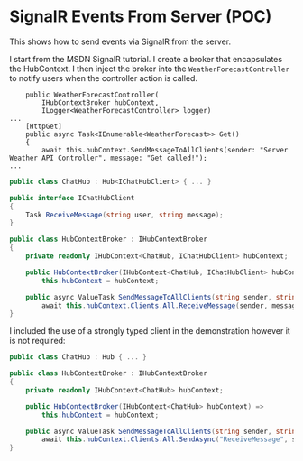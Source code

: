 
# SignalR Events From Server (POC)

This shows how to send events via SignalR from the server. 

I start from the MSDN SignalR tutorial. I create a broker that encapsulates the HubContext. I then inject the broker into the `WeatherForecastController` to notify users when the controller action is called.

```
    public WeatherForecastController(
        IHubContextBroker hubContext,
        ILogger<WeatherForecastController> logger)
...
    [HttpGet]
    public async Task<IEnumerable<WeatherForecast>> Get()
    {
        await this.hubContext.SendMessageToAllClients(sender: "Server Weather API Controller", message: "Get called!");
...

```
```cs
public class ChatHub : Hub<IChatHubClient> { ... }
```

```cs
public interface IChatHubClient
{
    Task ReceiveMessage(string user, string message);
}
```

```cs
public class HubContextBroker : IHubContextBroker
{
    private readonly IHubContext<ChatHub, IChatHubClient> hubContext;

    public HubContextBroker(IHubContext<ChatHub, IChatHubClient> hubContext) =>
        this.hubContext = hubContext;

    public async ValueTask SendMessageToAllClients(string sender, string message) =>
        await this.hubContext.Clients.All.ReceiveMessage(sender, message);
}

```
I included the use of a strongly typed client in the demonstration however it is not required:
```cs
public class ChatHub : Hub { ... }
```

```cs
public class HubContextBroker : IHubContextBroker
{
    private readonly IHubContext<ChatHub> hubContext;

    public HubContextBroker(IHubContext<ChatHub> hubContext) =>
        this.hubContext = hubContext;

    public async ValueTask SendMessageToAllClients(string sender, string message) =>
        await this.hubContext.Clients.All.SendAsync("ReceiveMessage", sender, message);
}
